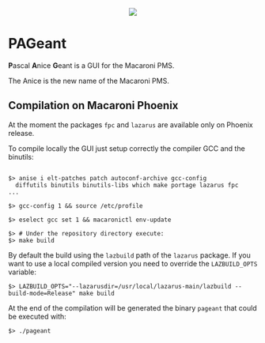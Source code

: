 <p align="center">
  <img src="https://github.com/macaroni-os/macaroni-site/blob/master/site/static/images/logo.png">
</p>

# PAGeant

**P**ascal **A**nice **G**eant is a GUI for the Macaroni PMS.

The Anice is the new name of the Macaroni PMS.

## Compilation on Macaroni Phoenix

At the moment the packages `fpc` and `lazarus` are available only
on Phoenix release.

To compile locally the GUI just setup correctly the compiler GCC and
the binutils:

```shell

$> anise i elt-patches patch autoconf-archive gcc-config
  diffutils binutils binutils-libs which make portage lazarus fpc
...

$> gcc-config 1 && source /etc/profile

$> eselect gcc set 1 && macaronictl env-update

$> # Under the repository directory execute:
$> make build
```

By default the build using the `lazbuild` path of the `lazarus`
package. If you want to use a local compiled version you need to override
the `LAZBUILD_OPTS` variable:

```shell
$> LAZBUILD_OPTS="--lazarusdir=/usr/local/lazarus-main/lazbuild --build-mode=Release" make build
```

At the end of the compilation will be generated the binary `pageant`
that could be executed with:

```shell
$> ./pageant
```

